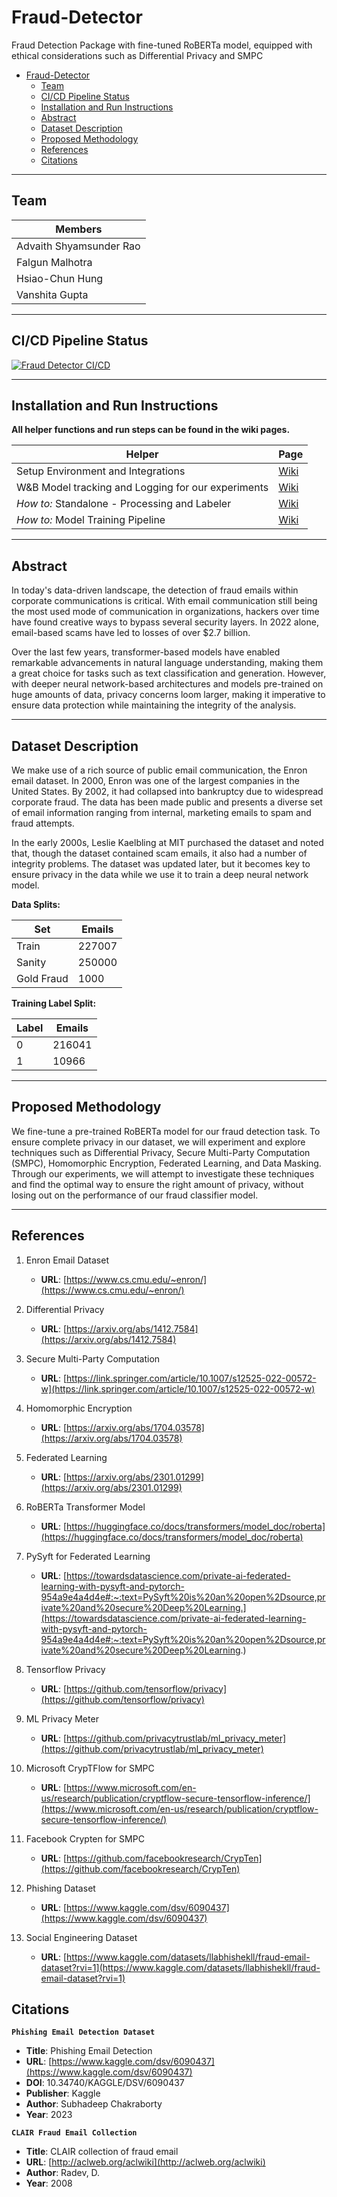   
# Fraud-Detector
Fraud Detection Package with fine-tuned RoBERTa model, equipped with ethical considerations such as Differential Privacy and SMPC

- [Fraud-Detector](#fraud-detector)
  - [Team](#team)
  - [CI/CD Pipeline Status](#cicd-pipeline-status)
  - [Installation and Run Instructions](#installation-and-run-instructions)
  - [Abstract](#abstract)
  - [Dataset Description](#dataset-description)
  - [Proposed Methodology](#proposed-methodology)
  - [References](#references)
  - [Citations](#citations)


***

## Team
|Members|
|---|
|Advaith Shyamsunder Rao|
|Falgun Malhotra|
|Hsiao-Chun Hung|
|Vanshita Gupta|

***

## CI/CD Pipeline Status

[![Fraud Detector CI/CD](https://github.com/advaithsrao/Fraud-Detector/actions/workflows/pipeline.yml/badge.svg)](https://github.com/advaithsrao/Fraud-Detector/actions/workflows/pipeline.yml)

***

## Installation and Run Instructions

**All helper functions and run steps can be found in the wiki pages.**

| Helper | Page |
| ------ | ------ |
| Setup Environment and Integrations | [Wiki](https://github.com/advaithsrao/Fraud-Detector/wiki/Setup-Environment) |
| W&B Model tracking and Logging for our experiments | [Wiki](https://github.com/advaithsrao/Fraud-Detector/wiki/Model-Tracking-and-Logs) |
| *How to:* Standalone - Processing and Labeler | [Wiki](https://github.com/advaithsrao/Fraud-Detector/wiki/Load-Preprocessed-and-Labeled-Data) |
| *How to:* Model Training Pipeline | [Wiki](https://github.com/advaithsrao/Fraud-Detector/wiki/Model-Training-Pipeline) |

***

## Abstract
In today's data-driven landscape, the detection of fraud emails within corporate communications is critical. With email communication still being the most used mode of communication in organizations, hackers over time have found creative ways to bypass several security layers. In 2022 alone, email-based scams have led to losses of over $2.7 billion. 

Over the last few years, transformer-based models have enabled remarkable advancements in natural language understanding, making them a great choice for tasks such as text classification and generation. However, with deeper neural network-based architectures and models pre-trained on huge amounts of data, privacy concerns loom larger, making it imperative to ensure data protection while maintaining the integrity of the analysis.

***

## Dataset Description
We make use of a rich source of public email communication, the Enron email dataset. In 2000, Enron was one of the largest companies in the United States. By 2002, it had collapsed into bankruptcy due to widespread corporate fraud. The data has been made public and presents a diverse set of email information ranging from internal, marketing emails to spam and fraud attempts. 

In the early 2000s, Leslie Kaelbling at MIT purchased the dataset and noted that, though the dataset contained scam emails, it also had a number of integrity problems. The dataset was updated later, but it becomes key to ensure privacy in the data while we use it to train a deep neural network model.

**Data Splits:**

| Set | Emails |
| --- | --- |
| Train | 227007  |
| Sanity | 250000 |
| Gold Fraud | 1000 | 

**Training Label Split:**

| Label | Emails |
| --- | --- |
| 0 | 216041 |
| 1 | 10966 |


***

## Proposed Methodology
We fine-tune a pre-trained RoBERTa model for our fraud detection task. To ensure complete privacy in our dataset, we will experiment and explore techniques such as Differential Privacy, Secure Multi-Party Computation (SMPC), Homomorphic Encryption, Federated Learning, and Data Masking. Through our experiments, we will attempt to investigate these techniques and find the optimal way to ensure the right amount of privacy, without losing out on the performance of our fraud classifier model.

***

## References

1. Enron Email Dataset
   - **URL**: [https://www.cs.cmu.edu/~enron/](https://www.cs.cmu.edu/~enron/)

2. Differential Privacy
   - **URL**: [https://arxiv.org/abs/1412.7584](https://arxiv.org/abs/1412.7584)

3. Secure Multi-Party Computation
   - **URL**: [https://link.springer.com/article/10.1007/s12525-022-00572-w](https://link.springer.com/article/10.1007/s12525-022-00572-w)

4. Homomorphic Encryption
   - **URL**: [https://arxiv.org/abs/1704.03578](https://arxiv.org/abs/1704.03578)

5. Federated Learning
   - **URL**: [https://arxiv.org/abs/2301.01299](https://arxiv.org/abs/2301.01299)

6. RoBERTa Transformer Model
   - **URL**: [https://huggingface.co/docs/transformers/model_doc/roberta](https://huggingface.co/docs/transformers/model_doc/roberta)

7. PySyft for Federated Learning
   - **URL**: [https://towardsdatascience.com/private-ai-federated-learning-with-pysyft-and-pytorch-954a9e4a4d4e#:~:text=PySyft%20is%20an%20open%2Dsource,private%20and%20secure%20Deep%20Learning.](https://towardsdatascience.com/private-ai-federated-learning-with-pysyft-and-pytorch-954a9e4a4d4e#:~:text=PySyft%20is%20an%20open%2Dsource,private%20and%20secure%20Deep%20Learning.)

8. Tensorflow Privacy
   - **URL**: [https://github.com/tensorflow/privacy](https://github.com/tensorflow/privacy)

9. ML Privacy Meter
   - **URL**: [https://github.com/privacytrustlab/ml_privacy_meter](https://github.com/privacytrustlab/ml_privacy_meter)

10. Microsoft CrypTFlow for SMPC
    - **URL**: [https://www.microsoft.com/en-us/research/publication/cryptflow-secure-tensorflow-inference/](https://www.microsoft.com/en-us/research/publication/cryptflow-secure-tensorflow-inference/)

11. Facebook Crypten for SMPC
    - **URL**: [https://github.com/facebookresearch/CrypTen](https://github.com/facebookresearch/CrypTen)

12. Phishing Dataset
    - **URL**: [https://www.kaggle.com/dsv/6090437](https://www.kaggle.com/dsv/6090437)

13. Social Engineering Dataset
    - **URL**: [https://www.kaggle.com/datasets/llabhishekll/fraud-email-dataset?rvi=1](https://www.kaggle.com/datasets/llabhishekll/fraud-email-dataset?rvi=1)

## Citations

**`Phishing Email Detection Dataset`**

- **Title**: Phishing Email Detection
- **URL**: [https://www.kaggle.com/dsv/6090437](https://www.kaggle.com/dsv/6090437)
- **DOI**: 10.34740/KAGGLE/DSV/6090437
- **Publisher**: Kaggle
- **Author**: Subhadeep Chakraborty
- **Year**: 2023

**`CLAIR Fraud Email Collection`**
- **Title**: CLAIR collection of fraud email
- **URL**: [http://aclweb.org/aclwiki](http://aclweb.org/aclwiki)
- **Author**: Radev, D.
- **Year**: 2008
